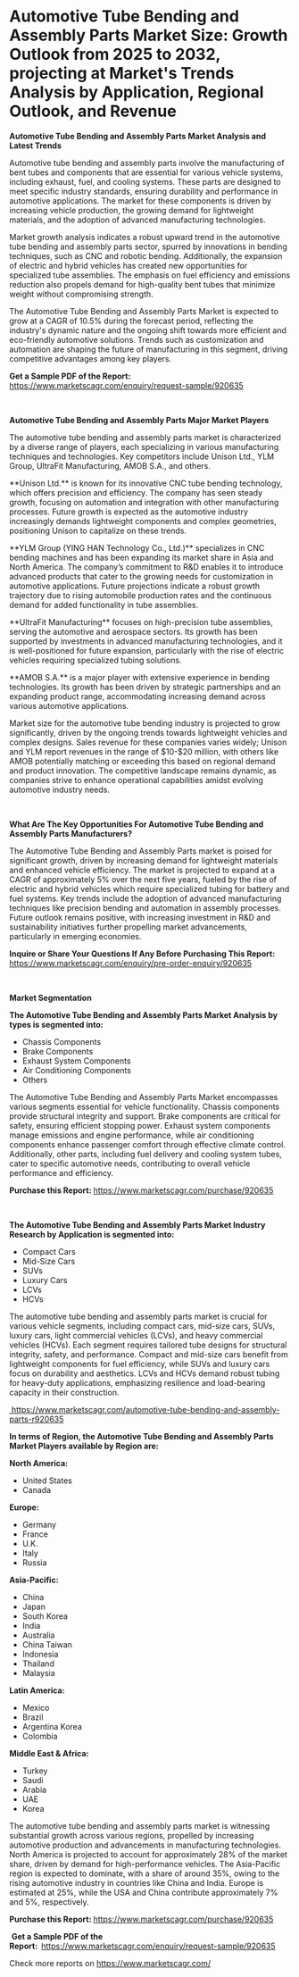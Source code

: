 <p><h1>Automotive Tube Bending and Assembly Parts Market Size: Growth Outlook from 2025 to 2032, projecting at Market's Trends Analysis by Application, Regional Outlook, and Revenue</h1></p><p><strong>Automotive Tube Bending and Assembly Parts Market Analysis and Latest Trends</strong></p>
<p><p>Automotive tube bending and assembly parts involve the manufacturing of bent tubes and components that are essential for various vehicle systems, including exhaust, fuel, and cooling systems. These parts are designed to meet specific industry standards, ensuring durability and performance in automotive applications. The market for these components is driven by increasing vehicle production, the growing demand for lightweight materials, and the adoption of advanced manufacturing technologies.</p><p>Market growth analysis indicates a robust upward trend in the automotive tube bending and assembly parts sector, spurred by innovations in bending techniques, such as CNC and robotic bending. Additionally, the expansion of electric and hybrid vehicles has created new opportunities for specialized tube assemblies. The emphasis on fuel efficiency and emissions reduction also propels demand for high-quality bent tubes that minimize weight without compromising strength. </p><p>The Automotive Tube Bending and Assembly Parts Market is expected to grow at a CAGR of 10.5% during the forecast period, reflecting the industry's dynamic nature and the ongoing shift towards more efficient and eco-friendly automotive solutions. Trends such as customization and automation are shaping the future of manufacturing in this segment, driving competitive advantages among key players.</p></p>
<p><strong>Get a Sample PDF of the Report:&nbsp;</strong> <a href="https://www.marketscagr.com/enquiry/request-sample/920635?utm_campaign=2315&utm_medium=2&utm_source=Github&utm_content=ia&utm_term=07032025&utm_id=automotive-tube-bending-and-assembly-parts">https://www.marketscagr.com/enquiry/request-sample/920635</a></p>
<p>&nbsp;</p>
<p><strong>Automotive Tube Bending and Assembly Parts Major Market Players</strong></p>
<p><p>The automotive tube bending and assembly parts market is characterized by a diverse range of players, each specializing in various manufacturing techniques and technologies. Key competitors include Unison Ltd., YLM Group, UltraFit Manufacturing, AMOB S.A., and others.</p><p>**Unison Ltd.** is known for its innovative CNC tube bending technology, which offers precision and efficiency. The company has seen steady growth, focusing on automation and integration with other manufacturing processes. Future growth is expected as the automotive industry increasingly demands lightweight components and complex geometries, positioning Unison to capitalize on these trends.</p><p>**YLM Group (YING HAN Technology Co., Ltd.)** specializes in CNC bending machines and has been expanding its market share in Asia and North America. The company’s commitment to R&D enables it to introduce advanced products that cater to the growing needs for customization in automotive applications. Future projections indicate a robust growth trajectory due to rising automobile production rates and the continuous demand for added functionality in tube assemblies.</p><p>**UltraFit Manufacturing** focuses on high-precision tube assemblies, serving the automotive and aerospace sectors. Its growth has been supported by investments in advanced manufacturing technologies, and it is well-positioned for future expansion, particularly with the rise of electric vehicles requiring specialized tubing solutions.</p><p>**AMOB S.A.** is a major player with extensive experience in bending technologies. Its growth has been driven by strategic partnerships and an expanding product range, accommodating increasing demand across various automotive applications.</p><p>Market size for the automotive tube bending industry is projected to grow significantly, driven by the ongoing trends towards lightweight vehicles and complex designs. Sales revenue for these companies varies widely; Unison and YLM report revenues in the range of $10-$20 million, with others like AMOB potentially matching or exceeding this based on regional demand and product innovation. The competitive landscape remains dynamic, as companies strive to enhance operational capabilities amidst evolving automotive industry needs.</p></p>
<p>&nbsp;</p>
<p><strong>What Are The Key Opportunities For Automotive Tube Bending and Assembly Parts Manufacturers?</strong></p>
<p><p>The Automotive Tube Bending and Assembly Parts market is poised for significant growth, driven by increasing demand for lightweight materials and enhanced vehicle efficiency. The market is projected to expand at a CAGR of approximately 5% over the next five years, fueled by the rise of electric and hybrid vehicles which require specialized tubing for battery and fuel systems. Key trends include the adoption of advanced manufacturing techniques like precision bending and automation in assembly processes. Future outlook remains positive, with increasing investment in R&D and sustainability initiatives further propelling market advancements, particularly in emerging economies.</p></p>
<p><strong>Inquire or Share Your Questions If Any Before Purchasing This Report:</strong> <a href="https://www.marketscagr.com/enquiry/pre-order-enquiry/920635?utm_campaign=2315&utm_medium=2&utm_source=Github&utm_content=ia&utm_term=07032025&utm_id=automotive-tube-bending-and-assembly-parts">https://www.marketscagr.com/enquiry/pre-order-enquiry/920635</a></p>
<p>&nbsp;</p>
<p><strong>Market Segmentation</strong></p>
<p><strong>The Automotive Tube Bending and Assembly Parts Market Analysis by types is segmented into:</strong></p>
<p><ul><li>Chassis Components</li><li>Brake Components</li><li>Exhaust System Components</li><li>Air Conditioning Components</li><li>Others</li></ul></p>
<p><p>The Automotive Tube Bending and Assembly Parts Market encompasses various segments essential for vehicle functionality. Chassis components provide structural integrity and support. Brake components are critical for safety, ensuring efficient stopping power. Exhaust system components manage emissions and engine performance, while air conditioning components enhance passenger comfort through effective climate control. Additionally, other parts, including fuel delivery and cooling system tubes, cater to specific automotive needs, contributing to overall vehicle performance and efficiency.</p></p>
<p><strong>Purchase this Report:&nbsp;</strong><a href="https://www.marketscagr.com/purchase/920635?utm_campaign=2315&utm_medium=2&utm_source=Github&utm_content=ia&utm_term=07032025&utm_id=automotive-tube-bending-and-assembly-parts">https://www.marketscagr.com/purchase/920635</a></p>
<p>&nbsp;</p>
<p><strong>The Automotive Tube Bending and Assembly Parts Market Industry Research by Application is segmented into:</strong></p>
<p><ul><li>Compact Cars</li><li>Mid-Size Cars</li><li>SUVs</li><li>Luxury Cars</li><li>LCVs</li><li>HCVs</li></ul></p>
<p><p>The automotive tube bending and assembly parts market is crucial for various vehicle segments, including compact cars, mid-size cars, SUVs, luxury cars, light commercial vehicles (LCVs), and heavy commercial vehicles (HCVs). Each segment requires tailored tube designs for structural integrity, safety, and performance. Compact and mid-size cars benefit from lightweight components for fuel efficiency, while SUVs and luxury cars focus on durability and aesthetics. LCVs and HCVs demand robust tubing for heavy-duty applications, emphasizing resilience and load-bearing capacity in their construction.</p></p>
<p><a href="https://www.marketscagr.com/automotive-tube-bending-and-assembly-parts-r920635?utm_campaign=2315&utm_medium=2&utm_source=Github&utm_content=ia&utm_term=07032025&utm_id=automotive-tube-bending-and-assembly-parts">&nbsp;https://www.marketscagr.com/automotive-tube-bending-and-assembly-parts-r920635</a></p>
<p><strong>In terms of Region, the Automotive Tube Bending and Assembly Parts Market Players available by Region are:</strong></p>
<p>
    <p> <strong> North America: </strong>
        <ul>
            <li>United States</li>
            <li>Canada</li>
        </ul>
        </p> 
    <p> <strong> Europe: </strong>
        <ul>
            <li>Germany</li>
            <li>France</li>
            <li>U.K.</li>
            <li>Italy</li>
            <li>Russia</li>
        </ul>
        </p> 
    <p> <strong> Asia-Pacific: </strong>
        <ul>
            <li>China</li>
            <li>Japan</li>
            <li>South Korea</li>
            <li>India</li>
            <li>Australia</li>
            <li>China Taiwan</li>
            <li>Indonesia</li>
            <li>Thailand</li>
            <li>Malaysia</li>
        </ul>
        </p> 
    <p> <strong> Latin America: </strong>
        <ul>
            <li>Mexico</li>
            <li>Brazil</li>
            <li>Argentina Korea</li>
            <li>Colombia</li>
        </ul>
        </p> 
    <p> <strong> Middle East & Africa: </strong>
        <ul>
            <li>Turkey</li>
            <li>Saudi</li>
            <li>Arabia</li>
            <li>UAE</li>
            <li>Korea</li>
        </ul>
    </p>
    </p>
<p><p>The automotive tube bending and assembly parts market is witnessing substantial growth across various regions, propelled by increasing automotive production and advancements in manufacturing technologies. North America is projected to account for approximately 28% of the market share, driven by demand for high-performance vehicles. The Asia-Pacific region is expected to dominate, with a share of around 35%, owing to the rising automotive industry in countries like China and India. Europe is estimated at 25%, while the USA and China contribute approximately 7% and 5%, respectively.</p></p>
<p><strong>Purchase this Report: </strong><a href="https://www.marketscagr.com/purchase/920635?utm_campaign=2315&utm_medium=2&utm_source=Github&utm_content=ia&utm_term=07032025&utm_id=automotive-tube-bending-and-assembly-parts">https://www.marketscagr.com/purchase/920635</a></p>
<p>&nbsp;<strong>Get a Sample PDF of the Report:&nbsp;&nbsp;</strong><a href="https://www.marketscagr.com/enquiry/request-sample/920635?utm_campaign=2315&utm_medium=2&utm_source=Github&utm_content=ia&utm_term=07032025&utm_id=automotive-tube-bending-and-assembly-parts">https://www.marketscagr.com/enquiry/request-sample/920635</a></p>
<p><strong></strong></p>
<p>Check more reports on <a href="https://www.marketscagr.com/?utm_campaign=2315&utm_medium=2&utm_source=Github&utm_content=ia&utm_term=07032025&utm_id=automotive-tube-bending-and-assembly-parts">https://www.marketscagr.com/</a></p>